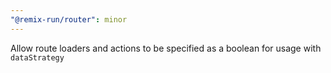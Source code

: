 ```yaml
---
"@remix-run/router": minor
---
```


Allow route loaders and actions to be specified as a boolean for usage with `dataStrategy`

